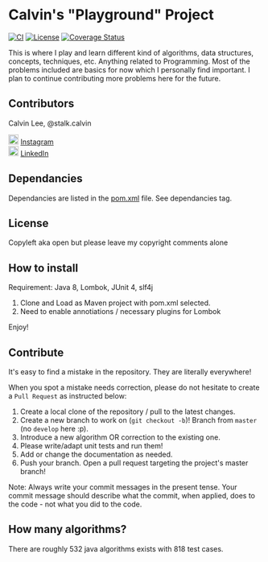 # Calvin's "Playground" Project

[![CI](https://api.travis-ci.org/stalk-calvin/Java-Algorithms.svg?branch=master)](https://travis-ci.org/stalk-calvin/Java-Algorithms)
[![License](http://img.shields.io/:license-Apache%202-red.svg)](http://www.apache.org/licenses/LICENSE-2.0.txt)
[![Coverage Status](https://coveralls.io/repos/github/stalk-calvin/Java-Algorithms/badge.svg?branch=)](https://coveralls.io/github/stalk-calvin/Java-Algorithms?branch=master)

This is where I play and learn different kind of algorithms, data structures, concepts, techniques, etc. Anything related to Programming. Most of the problems included are basics for now which I personally find important. I plan to continue contributing more problems here for the future.

## Contributors

Calvin Lee, @stalk.calvin

<a href="https://www.instagram.com/stalk.calvin/"><img alt="Add me to Instagram" src="http://icons.iconarchive.com/icons/uiconstock/socialmedia/128/Instagram-icon.png" height="20px" width="20px"/></a> <span><a href="https://www.instagram.com/stalk.calvin/">Instagram</a></span>
<br/>
<a href="https://www.linkedin.com/in/stalkme"><img alt="Add me to Linkedin" src="https://image.freepik.com/free-icon/linkedin-logo_318-50643.jpg" height="20px" width="20px"/></a> <span><a href="https://www.linkedin.com/in/stalkme">LinkedIn</a></span>

## Dependancies

Dependancies are listed in the [pom.xml](https://github.com/stalk-calvin/Java-Algorithms/blob/master/pom.xml) file. See dependancies tag.

## License

Copyleft aka open but please leave my copyright comments alone

## How to install

Requirement: Java 8, Lombok, JUnit 4, slf4j

1. Clone and Load as Maven project with pom.xml selected.
2. Need to enable annotiations / necessary plugins for Lombok

Enjoy!

## Contribute

It's easy to find a mistake in the repository. They are literally everywhere!

When you spot a mistake needs correction, please do not hesitate to create a `Pull Request` as instructed below:

1. Create a local clone of the repository / pull to the latest changes.
5. Create a new branch to work on (`git checkout -b`)! Branch from `master` (no `develop` here :p).
6. Introduce a new algorithm OR correction to the existing one.
7. Please write/adapt unit tests and run them!
8. Add or change the documentation as needed.
9. Push your branch. Open a pull request targeting the project's master branch!

Note: Always write your commit messages in the present tense.
Your commit message should describe what the commit, when applied, does to the code - not what you did to the code.

## How many algorithms?

There are roughly 532 java algorithms exists with 818 test cases.
